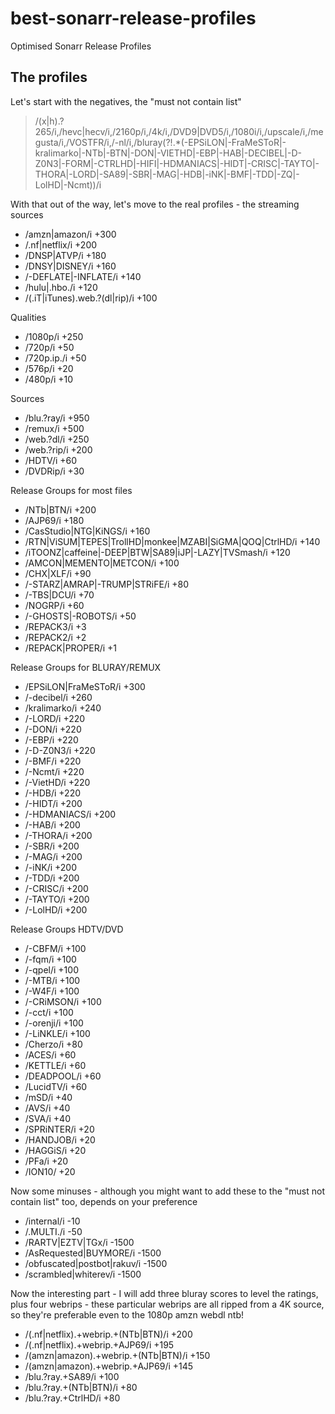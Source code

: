 # best-sonarr-release-profiles
Optimised Sonarr Release Profiles

## The profiles
Let's start with the negatives, the "must not contain list"
> /(x|h).?265/i,/hevc|hecv/i,/2160p/i,/4k/i,/DVD9|DVD5/i,/1080i/i,/upscale/i,/megusta/i,/VOSTFR/i,/-nl/i,/bluray(?!.*(-EPSiLON|-FraMeSToR|-kralimarko|-NTb|-BTN|-DON|-VIETHD|-EBP|-HAB|-DECIBEL|-D-Z0N3|-FORM|-CTRLHD|-HIFI|-HDMANIACS|-HIDT|-CRISC|-TAYTO|-THORA|-LORD|-SA89|-SBR|-MAG|-HDB|-iNK|-BMF|-TDD|-ZQ|-LolHD|-Ncmt))/i

With that out of the way, let's move to the real profiles - the streaming sources
- /amzn|amazon/i +300
- /\.nf|netflix/i +200
- /DNSP|ATVP/i +180
- /DNSY|DISNEY/i +160
- /-DEFLATE|-INFLATE/i +140
- /hulu|\.hbo\./i +120
- /(\.iT|iTunes)\.web.?(dl|rip)/i +100

Qualities
- /1080p/i +250
- /720p/i +50
- /720p\.ip\./i +50
- /576p/i +20
- /480p/i +10

Sources
- /blu.?ray/i +950
- /remux/i +500
- /web.?dl/i +250
- /web.?rip/i +200
- /HDTV/i +60
- /DVDRip/i +30

Release Groups for most files
- /NTb|BTN/i +200
- /AJP69/i +180
- /CasStudio|NTG|KiNGS/i +160
- /RTN|ViSUM|TEPES|TrollHD|monkee|MZABI|SiGMA|QOQ|CtrlHD/i +140
- /iTOONZ|caffeine|-DEEP|BTW|SA89|iJP|-LAZY|TVSmash/i +120
- /AMCON|MEMENTO|METCON/i +100
- /CHX|XLF/i +90
- /-STARZ|AMRAP|-TRUMP|STRiFE/i +80
- /-TBS|DCU/i +70
- /NOGRP/i +60
- /-GHOSTS|-ROBOTS/i +50
- /REPACK3/i +3
- /REPACK2/i +2
- /REPACK|PROPER/i +1

Release Groups for BLURAY/REMUX
- /EPSiLON|FraMeSToR/i +300
- /-decibel/i +260
- /kralimarko/i +240
- /-LORD/i +220
- /-DON/i +220
- /-EBP/i +220
- /-D-Z0N3/i +220
- /-BMF/i +220
- /-Ncmt/i +220
- /-VietHD/i +220
- /-HDB/i +220
- /-HIDT/i +200
- /-HDMANIACS/i +200
- /-HAB/i +200
- /-THORA/i +200
- /-SBR/i +200
- /-MAG/i +200
- /-iNK/i +200
- /-TDD/i +200
- /-CRISC/i +200
- /-TAYTO/i +200
- /-LolHD/i +200

Release Groups HDTV/DVD
- /-CBFM/i +100
- /-fqm/i +100
- /-qpel/i +100
- /-MTB/i +100
- /-W4F/i +100
- /-CRiMSON/i +100
- /-cct/i +100
- /-orenji/i +100
- /-LiNKLE/i +100
- /Cherzo/i +80
- /ACES/i +60
- /KETTLE/i +60
- /DEADPOOL/i +60
- /LucidTV/i +60
- /mSD/i +40
- /AVS/i +40
- /SVA/i +40
- /SPRiNTER/i +20
- /HANDJOB/i +20
- /HAGGiS/i +20
- /PFa/i +20
- /ION10/ +20

Now some minuses - although you might want to add these to the "must not contain list" too, depends on your preference
- /internal/i -10
- /\.MULTI\./i -50
- /RARTV|EZTV|TGx/i -1500
- /AsRequested|BUYMORE/i -1500
- /obfuscated|postbot|rakuv/i -1500
- /scrambled|whiterev/i -1500

Now the interesting part - I will add three bluray scores to level the ratings, plus four webrips - these particular webrips are all ripped from a 4K source, so they're preferable even to the 1080p amzn webdl ntb!
- /(\.nf|netflix).+webrip.+(NTb|BTN)/i +200
- /(\.nf|netflix).+webrip.+AJP69/i +195
- /(amzn|amazon).+webrip.+(NTb|BTN)/i +150
- /(amzn|amazon).+webrip.+AJP69/i +145
- /blu.?ray.+SA89/i +100
- /blu.?ray.+(NTb|BTN)/i +80
- /blu.?ray.+CtrlHD/i +80
